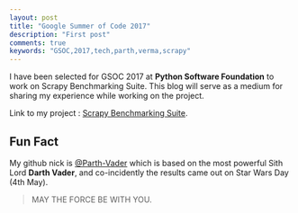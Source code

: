 ```yaml
---
layout: post
title: "Google Summer of Code 2017"
description: "First post"
comments: true
keywords: "GSOC,2017,tech,parth,verma,scrapy"
---
```


I have been selected for GSOC 2017 at **Python Software Foundation** to work on Scrapy Benchmarking Suite. This blog will serve as a medium for sharing my experience while working on the project. 

Link to my project : [Scrapy Benchmarking Suite](https://summerofcode.withgoogle.com/projects/#5840478256758784).

## Fun Fact

My github nick is [@Parth-Vader](https://github.com/Parth-Vader) which is based on the most powerful Sith Lord **Darth Vader**, and co-incidently the results came out on Star Wars Day (4th May).


>MAY THE FORCE BE WITH YOU.  

